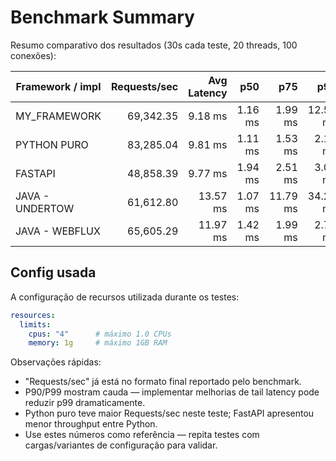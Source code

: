 # Benchmark Summary

Resumo comparativo dos resultados (30s cada teste, 20 threads, 100 conexões):   

| Framework / impl      | Requests/sec | Avg Latency | p50    | p75    | p90     | p99     | Total reqs  | Dur  | Transfer/sec |
|-----------------------|--------------:|------------:|-------:|-------:|--------:|--------:|------------:|-----:|-------------:|
| MY_FRAMEWORK          | 69,342.35     | 9.18 ms     | 1.16 ms| 1.99 ms| 12.52 ms| 305.46 ms| 2,127,509  | 30.68s | 9.85 MB/s   |
| PYTHON PURO           | 83,285.04     | 9.81 ms     | 1.11 ms| 1.53 ms| 2.13 ms | 416.24 ms| 2,567,702  | 30.83s | 12.15 MB/s  |
| FASTAPI               | 48,858.39     | 9.77 ms     | 1.94 ms| 2.51 ms| 3.08 ms | 385.12 ms| 1,501,396  | 30.73s | 6.85 MB/s   |
| JAVA - UNDERTOW       | 61,612.80     | 13.57 ms    | 1.07 ms| 11.79 ms| 34.26 ms| 250.13 ms| 1,897,481  | 30.80s | 8.93 MB/s   |
| JAVA - WEBFLUX        | 65,605.29     | 11.97 ms    | 1.42 ms| 1.99 ms| 2.74 ms | 499.23 ms| 2,025,785  | 30.88s | 5.69 MB/s   |

## Config usada

A configuração de recursos utilizada durante os testes:

```yaml
resources:
  limits:
    cpus: "4"      # máximo 1.0 CPUs
    memory: 1g     # máximo 1GB RAM
```

Observações rápidas:
- "Requests/sec" já está no formato final reportado pelo benchmark.
- P90/P99 mostram cauda — implementar melhorias de tail latency pode reduzir p99 dramaticamente.
- Python puro teve maior Requests/sec neste teste; FastAPI apresentou menor throughput entre Python.
- Use estes números como referência — repita testes com cargas/variantes de configuração para validar.